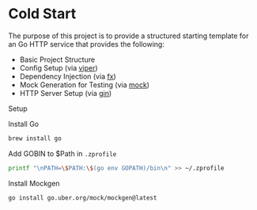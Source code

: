 # Cold Start
The purpose of this project is to provide a structured starting template for an Go HTTP service that provides the following:
- Basic Project Structure
- Config Setup (via [viper](https://github.com/spf13/viper))
- Dependency Injection (via [fx](https://go.uber.org/fx))
- Mock Generation for Testing (via [mock](https://go.uber.org/mock))
- HTTP Server Setup (via [gin](https://github.com/gin-gonic/gin))

Setup

Install Go
``` bash
brew install go
```

Add GOBIN to $Path in `.zprofile`
``` bash
printf "\nPATH=\$PATH:\$(go env GOPATH)/bin\n" >> ~/.zprofile
```

Install Mockgen
``` bash
go install go.uber.org/mock/mockgen@latest
```